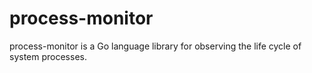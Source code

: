 # process-monitor
process-monitor is a Go language library for observing the life cycle of system processes.
